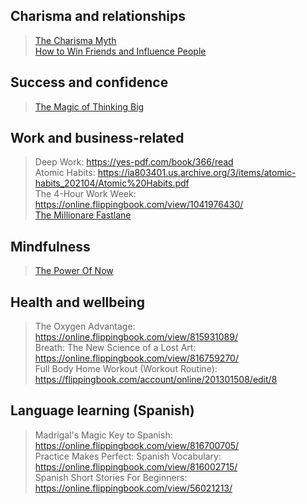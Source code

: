 ## Charisma and relationships
> [The Charisma Myth](https://pdfhost.io/v/6gCwKlqdB_The_Charisma_Myth_How_Anyone_Can_Master_the_Art_and_Science_of_Personal_Magnetism_Olivia_Fox_Cabane_zliborg) \
> [How to Win Friends and Influence People](https://images.kw.com/docs/2/1/2/212345/1285134779158_htwfaip.pdf)

## Success and confidence
> [The Magic of Thinking Big](https://todaygospel.net/wp-content/uploads/2022/03/THE-MAGIC-OF-THINKING-BIG.pdf)

## Work and business-related
> Deep Work: https://yes-pdf.com/book/366/read \
> Atomic Habits: https://ia803401.us.archive.org/3/items/atomic-habits_202104/Atomic%20Habits.pdf \
> The 4-Hour Work Week: https://online.flippingbook.com/view/1041976430/ \
> [The Millionare Fastlane](https://ia801009.us.archive.org/27/items/the-millionaire-fastlane-140113153049-phpapp01/the-millionaire-fastlane.pdf)

## Mindfulness
> [The Power Of Now](https://chools.in/wp-content/uploads/2021/03/THE-POWER-OF-NOW.pdf)

## Health and wellbeing
> The Oxygen Advantage: https://online.flippingbook.com/view/815931089/ \
> Breath: The New Science of a Lost Art: https://online.flippingbook.com/view/816759270/ \
> Full Body Home Workout (Workout Routine): https://flippingbook.com/account/online/201301508/edit/8

## Language learning (Spanish)
> Madrigal's Magic Key to Spanish: https://online.flippingbook.com/view/816700705/ \
> Practice Makes Perfect: Spanish Vocabulary: https://online.flippingbook.com/view/816002715/ \
> Spanish Short Stories For Beginners: https://online.flippingbook.com/view/56021213/
